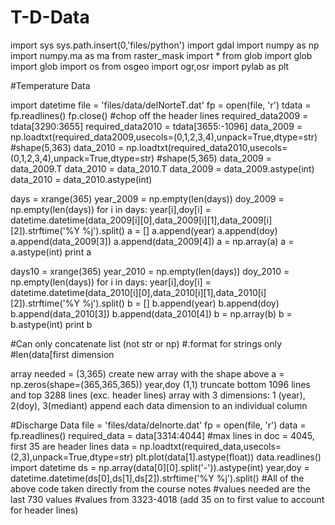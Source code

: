 T-D-Data
========



import sys
sys.path.insert(0,'files/python')
import gdal
import numpy as np
import numpy.ma as ma
from raster_mask import *
from glob import glob
import glob
import os
from osgeo import ogr,osr
import pylab as plt



#Temperature Data 

import datetime
file = 'files/data/delNorteT.dat'
fp = open(file, 'r')
tdata = fp.readlines()
fp.close()
 #chop off the header lines
required_data2009 = tdata[3290:3655] 
required_data2010 = tdata[3655:-1096]
data_2009 = np.loadtxt(required_data2009,usecols=(0,1,2,3,4),unpack=True,dtype=str) #shape(5,363)
data_2010 = np.loadtxt(required_data2010,usecols=(0,1,2,3,4),unpack=True,dtype=str) #shape(5,365)
data_2009 = data_2009.T
data_2010 = data_2010.T
data_2009 = data_2009.astype(int)
data_2010 = data_2010.astype(int)

days = xrange(365)
year_2009 = np.empty(len(days))
doy_2009 = np.empty(len(days))
for i in days:
    year[i],doy[i] = datetime.datetime(data_2009[i][0],data_2009[i][1],data_2009[i][2]).strftime('%Y %j').split()
a = []
a.append(year)
a.append(doy)
a.append(data_2009[3])
a.append(data_2009[4])
a = np.array(a)
a = a.astype(int)
print a

days10 = xrange(365)
year_2010 = np.empty(len(days))
doy_2010 = np.empty(len(days))
for i in days:
    year[i],doy[i] = datetime.datetime(data_2010[i][0],data_2010[i][1],data_2010[i][2]).strftime('%Y %j').split()
b = []
b.append(year)
b.append(doy)
b.append(data_2010[3])
b.append(data_2010[4])
b = np.array(b)
b = b.astype(int)
print b



#Can only concatenate list (not str or np)
#.format for strings only
#len(data[first dimension



array needed = (3,365)
create new array with the shape above
a = np.zeros(shape=(365,365,365))
year,doy (1,1) 
truncate bottom 1096 lines and top 3288 lines (exc. header lines)
array with 3 dimensions: 1 (year), 2(doy), 3(mediant)
append each data dimension to an individual column



#Discharge Data
file = 'files/data/delnorte.dat'
fp = open(file, 'r')
data = fp.readlines()
required_data = data[3314:4044] #max lines in doc = 4045, first 35 are header lines
data = np.loadtxt(required_data,usecols=(2,3),unpack=True,dtype=str)
plt.plot(data[1].astype(float))
data.readlines()
import datetime
ds = np.array(data[0][0].split('-')).astype(int)
year,doy = datetime.datetime(ds[0],ds[1],ds[2]).strftime('%Y %j').split()
#All of the above code taken directly from the course notes
#values needed are the last 730 values
#values from 3323-4018 (add 35 on to first value to account for header lines)




